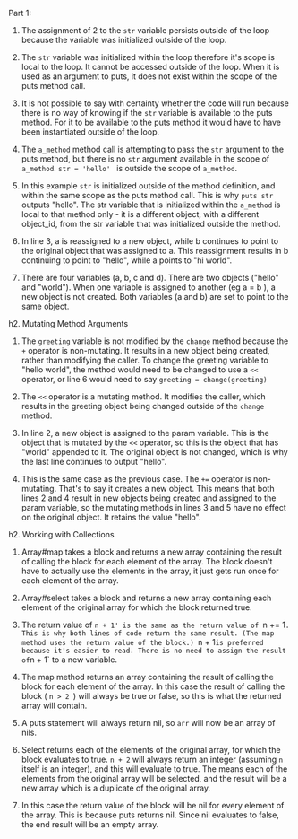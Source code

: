 Part 1:

1. The assignment of 2 to the `str` variable persists outside of the loop because the variable was initialized outside of the loop.

2. The `str` variable was initialized within the loop therefore it's scope is local to the loop. It cannot be accessed outside of the loop. When it is used as an argument to puts, it does not exist within the scope of the puts method call.

3. It is not possible to say with certainty whether the code will run because there is no way of knowing if the `str` variable is available to the puts method. For it to be available to the puts method it would have to have been instantiated outside of the loop.

4. The `a_method` method call is attempting to pass the `str` argument to the puts method, but there is no `str` argument available in the scope of `a_method`. `str = 'hello' ` is outside the scope of `a_method`.

5. In this example `str` is initialized outside of the method definition, and within the same scope as the puts method call. This is why `puts str` outputs "hello". The str variable that is initialized within the `a_method` is local to that method only - it is a different object, with a different object_id, from the str variable that was initialized outside the method.

6. In line 3, a is reassigned to a new object, while b continues to point to the original object that was assigned to a. This reassignment results in b continuing to point to "hello", while a points to "hi world".

7. There are four variables (a, b, c and d).
   There are two objects ("hello" and "world"). When one variable is assigned to another (eg a = b ), a new object is not created. Both variables (a and b) are set to point to the same object.


h2. Mutating Method Arguments

1. The `greeting` variable is not modified by the `change` method because the `+` operator is non-mutating. It results in a new object being created, rather than modifying the caller. To change the greeting variable to "hello world", the method would need to be changed to use a `<<` operator, or line 6 would need to say `greeting = change(greeting)`

2. The `<<` operator is a mutating method. It modifies the caller, which results in the greeting object being changed outside of the `change` method.

3. In line 2, a new object is assigned to the param variable. This is the object that is mutated by the `<<` operator, so this is the object that has "world" appended to it. The original object is not changed, which is why the last line continues to output "hello".

4. This is the same case as the previous case. The `+=` operator is non-mutating. That's to say it creates a new object. This means that both lines 2 and 4 result in new objects being created and assigned to the param variable, so the mutating methods in lines 3 and 5 have no effect on the original object. It retains the value "hello".

h2. Working with Collections

1. Array#map takes a block and returns a new array containing the result of calling the block for each element of the array. The block doesn't have to actually use the elements in the array, it just gets run once for each element of the array.

2. Array#select takes a block and returns a new array containing each element of the original array for which the block returned true. 

3. The return value of `n + 1' is the same as the return value of `n += 1`. This is why both lines of code return the same result. (The map method uses the return value of the block.) `n + 1` is preferred because it's easier to read. There is no need to assign the result of `n + 1` to a new variable.

4. The map method returns an array containing the result of calling the block for each element of the array. In this case the result of calling the block ( `n > 2 `) will always be true or false, so this is what the returned array will contain.

5. A puts statement will always return nil, so `arr` will now be an array of nils.

6. Select returns each of the elements of the original array, for which the block evaluates to true. `n + 2` will always return an integer (assuming `n` itself is an integer), and this will evaluate to true. The means each of the elements from the original array will be selected, and the result will be a new array which is a duplicate of the original array.

7. In this case the return value of the block will be nil for every element of the array. This is because puts returns nil. Since nil evaluates to false, the end result will be an empty array.